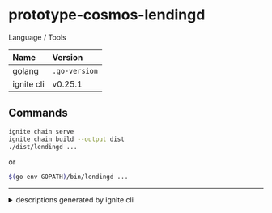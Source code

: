 # prototype-cosmos-lendingd

Language / Tools

| Name | Version |
| :-- | :-- |
| golang | `.go-version` |
| ignite cli | v0.25.1 |

## Commands

```bash
ignite chain serve
ignite chain build --output dist
./dist/lendingd ...
```
or
```bash
$(go env GOPATH)/bin/lendingd ...
```

---

<details>
<summary>descriptions generated by ignite cli</summary>

# lending
**lending** is a blockchain built using Cosmos SDK and Tendermint and created with [Ignite CLI](https://ignite.com/cli).

## Get started

```
ignite chain serve
```

`serve` command installs dependencies, builds, initializes, and starts your blockchain in development.

### Configure

Your blockchain in development can be configured with `config.yml`. To learn more, see the [Ignite CLI docs](https://docs.ignite.com).


## Release
To release a new version of your blockchain, create and push a new tag with `v` prefix. A new draft release with the configured targets will be created.

```
git tag v0.1
git push origin v0.1
```

After a draft release is created, make your final changes from the release page and publish it.

### Install
To install the latest version of your blockchain node's binary, execute the following command on your machine:

```
curl https://get.ignite.com/linnefromice/lending@latest! | sudo bash
```
`linnefromice/lending` should match the `username` and `repo_name` of the Github repository to which the source code was pushed. Learn more about [the install process](https://github.com/allinbits/starport-installer).

</details>